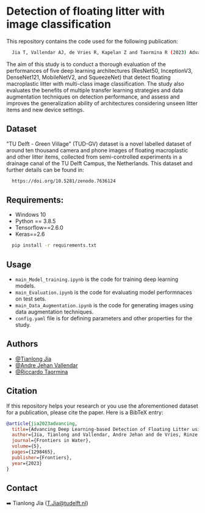 
# Detection of floating litter with image classification

This repository contains the code used for the following publication:
```bash
  Jia T, Vallendar AJ, de Vries R, Kapelan Z and Taormina R (2023) Advancing deep learning-based detection of floating litter using a novel open dataset. Front. Water 5:1298465. doi: 10.3389/frwa.2023.1298465
```

The aim of this study is to conduct a thorough evaluation of the performances of five deep learning architectures (ResNet50, InceptionV3, DenseNet121, MobileNetV2, and SqueezeNet) that detect floating macroplastic litter with multi-class image classification. The study also evaluates the benefits of multiple transfer learning strategies and data augmentation techniques on detection performance, and assess and improves the generalization ability of architectures considering unseen litter items and new device settings. 


## Dataset

"TU Delft - Green Village" (TUD-GV) dataset is a novel labelled
dataset of around ten thousand camera and phone images of floating macroplastic and other
litter items, collected from semi-controlled experiments in a drainage canal of the TU Delft Campus, the Netherlands. This dataset and further details can be found in:

```bash
  https://doi.org/10.5281/zenodo.7636124
```


## Requirements:
- Windows 10
- Python == 3.8.5
- Tensorflow==2.6.0
- Keras==2.6

```bash
  pip install -r requirements.txt
```

## Usage

-  `main_Model_training.ipynb` is the code for training deep learning models.
- `main_Evaluation.ipynb` is the code for evaluating model performnaces on test sets.
-  `main_Data_Augmentation.ipynb` is the code for generating images using data augmentation techniques.
-  `config.yaml` file is for defining parameters and other properties for the study.


## Authors

- [@Tianlong Jia](https://github.com/TianlongJia)
- [@Andre Jehan Vallendar](https://github.com/ajv95)
- [@Riccardo Taormina](https://github.com/rtaormina)

## Citation
If this repository helps your research or you use the aforementioned dataset for a publication, please cite the paper. Here is a BibTeX entry:

```BibTeX
@article{jia2023advancing,
  title={Advancing Deep Learning-based Detection of Floating Litter using a Novel Open Dataset},
  author={Jia, Tianlong and Vallendar, Andre Jehan and de Vries, Rinze and Kapelan, Zoran and Taormina, Riccardo},
  journal={Frontiers in Water},
  volume={5},
  pages={1298465},
  publisher={Frontiers},
  year={2023}
}
```
## Contact

➡️ Tianlong Jia ([T.Jia@tudelft.nl](mailto:T.Jia@tudelft.nl))
